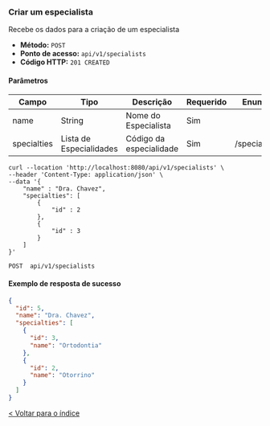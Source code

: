 ### Criar um especialista

Recebe os dados para a criação de um especialista

- **Método:** `POST`
- **Ponto de acesso:** `api/v1/specialists`
- **Código HTTP:** `201 CREATED`

#### Parâmetros
| **Campo**   | **Tipo**                | **Descrição**           | **Requerido** | **Enum**   |
|-------------|-------------------------|-------------------------|---------------|------------|
| name        | String                  | Nome do Especialista    | Sim           |            |
| specialties | Lista de Especialidades | Código da especialidade | Sim           | /specialty |


```shell
curl --location 'http://localhost:8080/api/v1/specialists' \
--header 'Content-Type: application/json' \
--data '{
    "name" : "Dra. Chavez",
    "specialties": [
        {
            "id" : 2
        },
        {
            "id" : 3
        }
    ]
}'
```
    POST  api/v1/specialists

#### Exemplo de resposta de sucesso

```json
{
  "id": 5,
  "name": "Dra. Chavez",
  "specialties": [
    {
      "id": 3,
      "name": "Ortodontia"
    },
    {
      "id": 2,
      "name": "Otorrino"
    }
  ]
}
```

[< Voltar para o índice](../../README.md)
